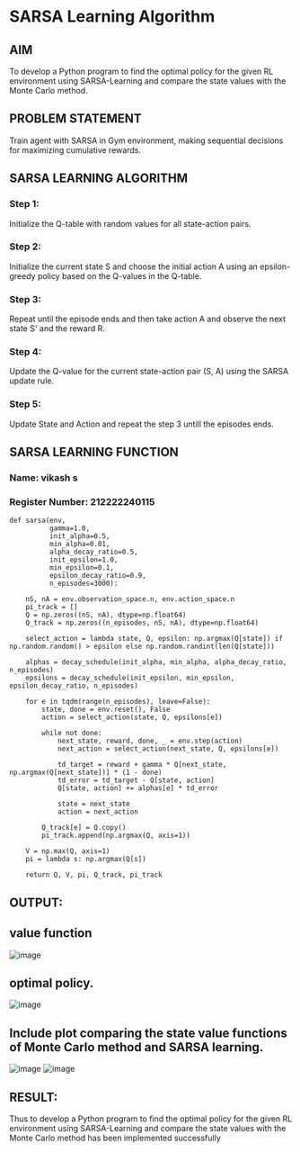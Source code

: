 # SARSA Learning Algorithm


## AIM
To develop a Python program to find the optimal policy for the given RL environment using SARSA-Learning and compare the state values with the Monte Carlo method.

## PROBLEM STATEMENT
Train agent with SARSA in Gym environment, making sequential decisions for maximizing cumulative rewards.

## SARSA LEARNING ALGORITHM
### Step 1:
Initialize the Q-table with random values for all state-action pairs.

### Step 2:
Initialize the current state S and choose the initial action A using an epsilon-greedy policy based on the Q-values in the Q-table.

### Step 3:
Repeat until the episode ends and then take action A and observe the next state S' and the reward R.

### Step 4:
Update the Q-value for the current state-action pair (S, A) using the SARSA update rule.

### Step 5:
Update State and Action and repeat the step 3 untill the episodes ends.

## SARSA LEARNING FUNCTION
### Name: vikash s
### Register Number:  212222240115
```
def sarsa(env,
          gamma=1.0,
          init_alpha=0.5,
          min_alpha=0.01,
          alpha_decay_ratio=0.5,
          init_epsilon=1.0,
          min_epsilon=0.1,
          epsilon_decay_ratio=0.9,
          n_episodes=3000):

    nS, nA = env.observation_space.n, env.action_space.n
    pi_track = []
    Q = np.zeros((nS, nA), dtype=np.float64)
    Q_track = np.zeros((n_episodes, nS, nA), dtype=np.float64)

    select_action = lambda state, Q, epsilon: np.argmax(Q[state]) if np.random.random() > epsilon else np.random.randint(len(Q[state]))

    alphas = decay_schedule(init_alpha, min_alpha, alpha_decay_ratio, n_episodes)
    epsilons = decay_schedule(init_epsilon, min_epsilon, epsilon_decay_ratio, n_episodes)

    for e in tqdm(range(n_episodes), leave=False):
        state, done = env.reset(), False
        action = select_action(state, Q, epsilons[e])

        while not done:
            next_state, reward, done, _ = env.step(action)
            next_action = select_action(next_state, Q, epsilons[e])

            td_target = reward + gamma * Q[next_state, np.argmax(Q[next_state])] * (1 - done)
            td_error = td_target - Q[state, action]
            Q[state, action] += alphas[e] * td_error

            state = next_state
            action = next_action

        Q_track[e] = Q.copy()
        pi_track.append(np.argmax(Q, axis=1))

    V = np.max(Q, axis=1)
    pi = lambda s: np.argmax(Q[s])

    return Q, V, pi, Q_track, pi_track
```

## OUTPUT:
## value function
![image](https://github.com/user-attachments/assets/2d360ef0-c255-40b0-a3c9-d5e9557b0097)
##  optimal policy.
![image](https://github.com/user-attachments/assets/d71ddb2c-9a7e-4aab-8967-251c84e64c43)




## Include plot comparing the state value functions of Monte Carlo method and SARSA learning.
![image](https://github.com/user-attachments/assets/70eab440-a62d-4e97-92ec-aff25043b4df)
![image](https://github.com/user-attachments/assets/aaaa6242-42e3-4ec1-bbd4-8ae8995088ac)


## RESULT:

Thus to develop a Python program to find the optimal policy for the given RL environment using SARSA-Learning and compare the state values with the Monte Carlo method has been implemented successfully
